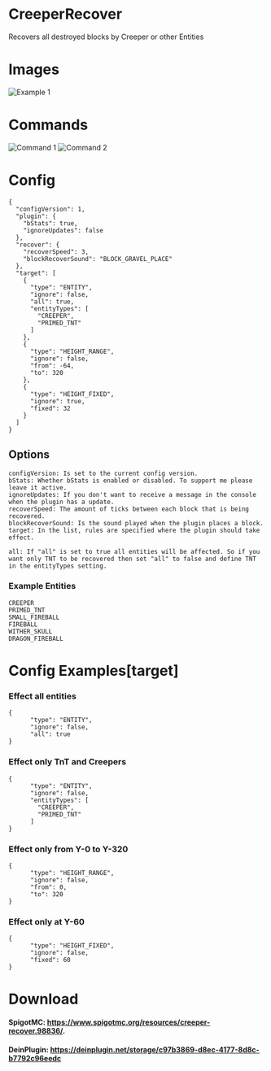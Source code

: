 # CreeperRecover
Recovers all destroyed blocks by Creeper or other Entities

# Images
![Example 1](https://i.postimg.cc/vHJMc4Qj/2021-12-31-17-53-38.gif)

# Commands
![Command 1](https://raw.githubusercontent.com/HttpRafa/CreeperRecover/master/images/command1.png)
![Command 2](https://raw.githubusercontent.com/HttpRafa/CreeperRecover/master/images/command2.png)

# Config
```
{
  "configVersion": 1,
  "plugin": {
    "bStats": true,
    "ignoreUpdates": false
  },
  "recover": {
    "recoverSpeed": 3,
    "blockRecoverSound": "BLOCK_GRAVEL_PLACE"
  },
  "target": [
    {
      "type": "ENTITY",
      "ignore": false,
      "all": true,
      "entityTypes": [
        "CREEPER",
        "PRIMED_TNT"
      ]
    },
    {
      "type": "HEIGHT_RANGE",
      "ignore": false,
      "from": -64,
      "to": 320
    },
    {
      "type": "HEIGHT_FIXED",
      "ignore": true,
      "fixed": 32
    }
  ]
}
```
## Options
```
configVersion: Is set to the current config version.
bStats: Whether bStats is enabled or disabled. To support me please leave it active.
ignoreUpdates: If you don't want to receive a message in the console when the plugin has a update.
recoverSpeed: The amount of ticks between each block that is being recovered.
blockRecoverSound: Is the sound played when the plugin places a block.
target: In the list, rules are specified where the plugin should take effect.

all: If "all" is set to true all entities will be affected. So if you want only TNT to be recovered then set "all" to false and define TNT in the entityTypes setting.
```

### Example Entities
```
CREEPER
PRIMED_TNT
SMALL_FIREBALL
FIREBALL
WITHER_SKULL
DRAGON_FIREBALL
```

# Config Examples[target]
### Effect all entities
```
{
      "type": "ENTITY",
      "ignore": false,
      "all": true
}
```
### Effect only TnT and Creepers
```
{
      "type": "ENTITY",
      "ignore": false,
      "entityTypes": [
        "CREEPER",
        "PRIMED_TNT"
      ]
}
```

### Effect only from Y-0 to Y-320
```
{
      "type": "HEIGHT_RANGE",
      "ignore": false,
      "from": 0,
      "to": 320
}
```

### Effect only at Y-60
```
{
      "type": "HEIGHT_FIXED",
      "ignore": false,
      "fixed": 60
}
```

# Download
#### SpigotMC: https://www.spigotmc.org/resources/creeper-recover.98836/.
#### DeinPlugin: https://deinplugin.net/storage/c97b3869-d8ec-4177-8d8c-b7792c96eedc
